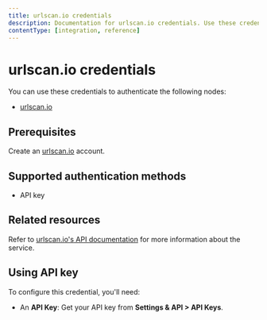 ```yaml
---
title: urlscan.io credentials
description: Documentation for urlscan.io credentials. Use these credentials to authenticate urlscan.io in n8n, a workflow automation platform.
contentType: [integration, reference]
---
```


# urlscan.io credentials

You can use these credentials to authenticate the following nodes:

- [urlscan.io](/integrations/builtin/app-nodes/n8n-nodes-base.urlscanio.md)

## Prerequisites

Create an [urlscan.io](https://urlscan.io/) account.

## Supported authentication methods

- API key

## Related resources

Refer to [urlscan.io's API documentation](https://urlscan.io/docs/api/) for more information about the service.

## Using API key

To configure this credential, you'll need:

- An **API Key**: Get your API key from **Settings & API > API Keys**.
